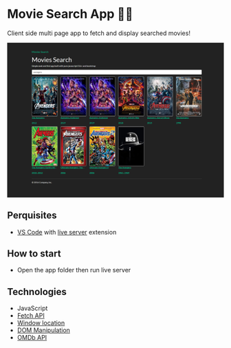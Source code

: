 # Movie Search App 🎦🍿

Client side multi page app to fetch and display searched movies!

<img src="./screenshot.png" align="center">


## Perquisites

* [VS Code](https://code.visualstudio.com/) with [live server](https://marketplace.visualstudio.com/items?itemName=ritwickdey.LiveServer) extension

## How to start

* Open the app folder then run live server

## Technologies 

* JavaScript
* [Fetch API](https://developer.mozilla.org/en-US/docs/Web/API/Fetch_API)
* [Window location](https://developer.mozilla.org/en-US/docs/Web/API/Window/location)
* [DOM Manipulation](https://developer.mozilla.org/en-US/docs/Learn/JavaScript/Client-side_web_APIs/Manipulating_documents)
* [OMDb API](http://www.omdbapi.com/)